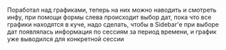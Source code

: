 Поработал над графиками, теперь на них можно наводить и смотреть инфу, при помощи формы слева происходит выбор дат, пока что все графики находятся в куче, надо сделать, чтобы в Sidebar'е при выборе дат появлялась информация по сессиям за период времени, и график уже выводился для конкретной сессии
